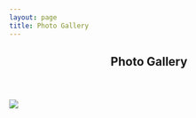 ```yaml
---
layout: page
title: Photo Gallery
---
```

<section id="one">
	<div class="inner">
		<header class="major">
			<h1>Photo Gallery</h1>
		</header>
    
<img src="assets/images/pic08.jpg" />
